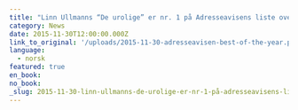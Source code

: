```yaml
---
title: "Linn Ullmanns “De urolige” er nr. 1 på Adresseavisens liste over Årets beste bøker - Norsk skjønnlitteratur."
category: News
date: 2015-11-30T12:00:00.000Z
link_to_original: '/uploads/2015-11-30-adresseavisen-best-of-the-year.pdf'
language:
  - norsk
featured: true
en_book:
no_book:
_slug: 2015-11-30-linn-ullmanns-de-urolige-er-nr-1-på-adresseavisens-liste-over-Årets-beste-bøker-norsk-skjønnlitteratur
---
```


